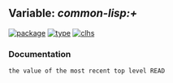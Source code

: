 ## Variable: ***common-lisp:+***
[![package](https://img.shields.io/badge/Package-COMMON--LISP-5f9ea0.svg?style=social&colorA=999999)](../) [![type](https://img.shields.io/badge/Type-Variable-5f9ea0.svg?style=social&colorA=999999)](../#variable) [![clhs](https://img.shields.io/badge/CLHS-+-5f9ea0.svg?style=social&colorA=999999)](http://www.lispworks.com/documentation/HyperSpec/Body/a_pl.htm) 
### Documentation
```
the value of the most recent top level READ
```
